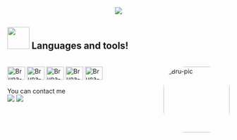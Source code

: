 <div align="center">
<img max-widht="800" src="https://cdn.discordapp.com/attachments/1098348158184071322/1100620932030156841/Froginha.png"/>
</div>


## <img height="50" src="https://cdn.discordapp.com/attachments/1098348158184071322/1100623060421328977/bmooo.gif"/> Languages and tools!

<div style="display: inline_block"><br>
  <img align="center" alt="Bruna-HTML" height="30" width="40" src="https://cdn.jsdelivr.net/gh/devicons/devicon/icons/html5/html5-original.svg">
  <img align="center" alt="Bruna-CSS" height="30" width="40" src="https://cdn.jsdelivr.net/gh/devicons/devicon/icons/css3/css3-original.svg">
  <img align="center" alt="Bruna-JAVA" height="30" width="40" src="https://cdn.jsdelivr.net/gh/devicons/devicon/icons/java/java-original.svg">
  <img align="center" alt="Bruna-JS" height="30" width="40" src="https://cdn.jsdelivr.net/gh/devicons/devicon/icons/javascript/javascript-plain.svg">
  <img align="center" alt="Bruna-TS" height="30" width="40" src="https://cdn.jsdelivr.net/gh/devicons/devicon/icons/typescript/typescript-plain.svg"/>
  <img align="right" alt="Bru-pic" height="150" style="border-radius:50px;" src="https://cdn.discordapp.com/attachments/1098348158184071322/1099887428027822090/ezgif-5-8a65e8d54f.gif">
</div>
  
<br>
You can contact me
<div
  <a href = "mailto:contatocarrassai@gmail.com"><img src="https://img.shields.io/badge/-Gmail-%23333?style=for-the-badge&logo=gmail&logoColor=white" target="_blank"></a>
  <a href="https://www.linkedin.com/in/bruna-carrassai-da-silva-234852232/" target="_blank"><img src="https://img.shields.io/badge/LinkedIn-0077B5?style=for-the-badge&logo=linkedin&logoColor=white" target="_blank"></a> 
   </div>
